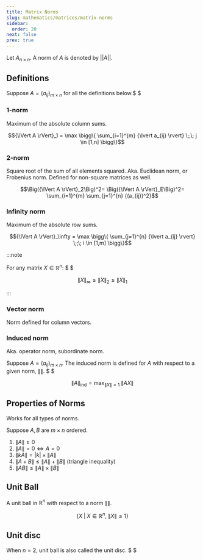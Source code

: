 ```yaml
---
title: Matrix Norms
slug: mathematics/matrices/matrix-norms
sidebar:
  order: 20
next: false
prev: true
---
```


Let $A_{n\times n}$. A norm of $A$ is denoted by $||A||$.

## Definitions

Suppose $A=(a_{ij})_{m\times n}$ for all the definitions below.$ $

### 1-norm

Maximum of the absolute column sums.

```math
{\lVert A \rVert}_1 =
\max
\bigg\{
    \sum_{i=1}^{m}
    {\lvert a_{ij} \rvert}
    \;;\;
    j \in [1,n]
\bigg\}
```

### 2-norm

Square root of the sum of all elements squared. Aka. Euclidean norm, or
Frobenius norm. Defined for non-square matrices as well.

```math
\Big({\lVert A \rVert}_2\Big)^2=
\Big({\lVert A \rVert}_E\Big)^2=
    \sum_{i=1}^{m}
    \sum_{j=1}^{n}
    {(a_{ij})^2}
```

### Infinity norm

Maximum of the absolute row sums.

```math
{\lVert A \rVert}_\infty =
\max
\bigg\{
    \sum_{j=1}^{n}
    {\lvert a_{ij} \rvert}
    \;;\;
    i \in [1,m]
\bigg\}
```

:::note

For any matrix $X \in \mathbb{R} ^n$: $ $

```math
{\lVert X \rVert}_\infty
\le
{\lVert X \rVert}_2
\le
{\lVert X \rVert}_1
```

:::

### Vector norm

Norm defined for column vectors.

### Induced norm

Aka. operator norm, subordinate norm.

Suppose $A=(a_{ij})_{m\times n}$. The induced norm is defined for $A$ with
respect to a given norm, $\lVert \rVert$. $ $

```math
{\lVert A \rVert}_\text{ind} = \max_{\lVert X \rVert = 1}\; \lVert AX \rVert

```

## Properties of Norms

Works for all types of norms.

Suppose $A,B$ are $m\times n$ ordered.

1. $\lVert A \rVert \ge 0$
2. $\lVert A \rVert = 0 \iff A=0$
3. $\lVert kA \rVert=\lvert k\rvert\times \lVert A \rVert$
4. $\lVert A + B\rVert \le \lVert A \rVert + \lVert B \rVert$ (triangle
   inequality)
5. $\lVert AB \rVert \le \lVert A\rVert\times \lVert B\rVert$

## Unit Ball

A unit ball in $\mathbb{R}^n$ with respect to a norm $\lVert \rVert$.

```math
\big\{
X
\;
|
\;
X \in \mathbb{R}^n
,
\;
\lVert X \rVert \le 1
\big\}
```

## Unit disc

When $n=2$, unit ball is also called the unit disc. $ $

